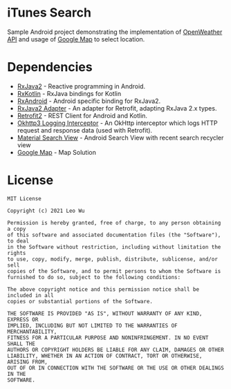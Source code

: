 # iTunes Search
Sample Android project demonstrating the implementation of [OpenWeather API](https://openweathermap.org/current) and usage of [Google Map](https://developers.google.com/maps/documentation/android-sdk/overview) to select location.

# Dependencies
- [RxJava2](https://github.com/ReactiveX/RxJava) - Reactive programming in Android.
- [RxKotlin](https://github.com/ReactiveX/RxKotlin) - RxJava bindings for Kotlin
- [RxAndroid](https://github.com/ReactiveX/RxAndroid) - Android specific binding for RxJava2.
- [RxJava2 Adapter](https://github.com/square/retrofit/tree/master/retrofit-adapters/rxjava2) - An adapter for Retrofit, adapting RxJava 2.x types.
- [Retrofit2](http://square.github.io/retrofit/) - REST Client for Android and Kotlin.
- [Okhttp3 Logging Interceptor](https://github.com/square/okhttp/tree/master/okhttp-logging-interceptor) - An OkHttp interceptor which logs HTTP request and response data (used with Retrofit).
- [Material Search View](https://github.com/leokwsw/Android-Material-SearchView) - Android Search View with recent search recycler view
- [Google Map](https://developers.google.com/maps/documentation/android-sdk/overview) - Map Solution

# License

    MIT License

    Copyright (c) 2021 Leo Wu

    Permission is hereby granted, free of charge, to any person obtaining a copy
    of this software and associated documentation files (the "Software"), to deal
    in the Software without restriction, including without limitation the rights
    to use, copy, modify, merge, publish, distribute, sublicense, and/or sell
    copies of the Software, and to permit persons to whom the Software is
    furnished to do so, subject to the following conditions:

    The above copyright notice and this permission notice shall be included in all
    copies or substantial portions of the Software.

    THE SOFTWARE IS PROVIDED "AS IS", WITHOUT WARRANTY OF ANY KIND, EXPRESS OR
    IMPLIED, INCLUDING BUT NOT LIMITED TO THE WARRANTIES OF MERCHANTABILITY,
    FITNESS FOR A PARTICULAR PURPOSE AND NONINFRINGEMENT. IN NO EVENT SHALL THE
    AUTHORS OR COPYRIGHT HOLDERS BE LIABLE FOR ANY CLAIM, DAMAGES OR OTHER
    LIABILITY, WHETHER IN AN ACTION OF CONTRACT, TORT OR OTHERWISE, ARISING FROM,
    OUT OF OR IN CONNECTION WITH THE SOFTWARE OR THE USE OR OTHER DEALINGS IN THE
    SOFTWARE.
